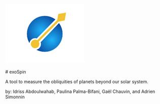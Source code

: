 <p align="left"><img src="logo.png" alt="exoSpin" width="250"/></p>
# exoSpin 


A tool to measure the obliquities of planets beyond our solar system. 

by: Idriss Abdoulwahab, Paulina Palma-Bifani, Gaël Chauvin, and Adrien Simonnin
